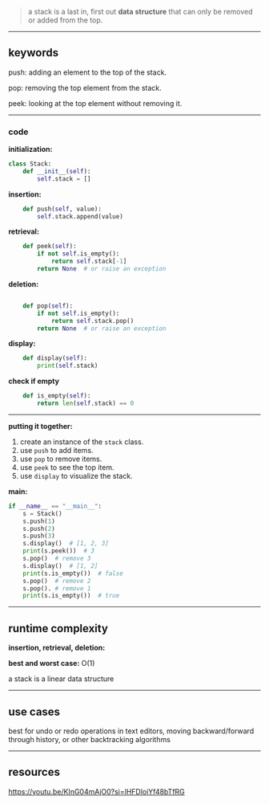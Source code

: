 > a stack is a last in, first out **data structure** that can only be removed or added from the top.
> 

---

## **keywords**

push: adding an element to the top of the stack.

pop: removing the top element from the stack.

peek: looking at the top element without removing it.

<!-- 
---
## **how it works**
### **diagram**
add image.png 
-->

---

### **code**

**initialization:**

```python
class Stack:
    def __init__(self):
        self.stack = []
```

**insertion:**

```python
    def push(self, value):
        self.stack.append(value)
```

**retrieval:**

```python
    def peek(self):
        if not self.is_empty():
            return self.stack[-1]
        return None  # or raise an exception
```

**deletion:**

```python

    def pop(self):
        if not self.is_empty():
            return self.stack.pop()
        return None  # or raise an exception
```

**display:**

```python
    def display(self):
        print(self.stack)
```

**check if empty**

```python
    def is_empty(self):
        return len(self.stack) == 0
```

---

**putting it together:**

1. create an instance of the `stack` class.
2. use `push` to add items.
3. use `pop` to remove items.
4. use `peek` to see the top item.
5. use `display` to visualize the stack.

**main:**

```python
if __name__ == "__main__":
    s = Stack()
    s.push(1)
    s.push(2)
    s.push(3)
    s.display()  # [1, 2, 3]
    print(s.peek())  # 3
    s.pop()  # remove 3
    s.display()  # [1, 2]
    print(s.is_empty())  # false
    s.pop()  # remove 2
    s.pop(). # remove 1
    print(s.is_empty())  # true
```

---

## **runtime complexity**

**insertion, retrieval, deletion:**

**best and worst case:** O(1)

a stack is a linear data structure

---

## **use cases**

best for undo or redo operations in text editors, moving backward/forward through history, or other backtracking algorithms

---

## **resources**

https://youtu.be/KInG04mAjO0?si=lHFDloiYf48bTfRG
